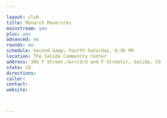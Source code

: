 ```yaml
---

layout: club
title: Monarch Mavericks
mainstream: yes
plus: yes
advanced: no
rounds: no
schedule: Second &amp; Fourth Saturday, 6:30 PM
location: The Salida Community Center
address: 305 F Street,<br>(3rd and F Streets), Salida, CO
state: CO
directions: 
caller: 
contact: 
website: 



---
```


